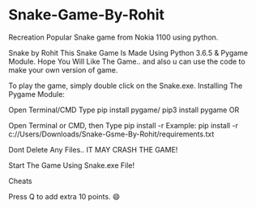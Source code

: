 # Snake-Game-By-Rohit
Recreation Popular Snake game from Nokia 1100 using python.

Snake by Rohit 
This Snake Game Is Made Using Python 3.6.5 & Pygame Module. Hope You Will Like The Game.. and also u can use the code to make your own version of game.

To play the game, simply double click on the Snake.exe.
Installing The Pygame Module:

Open Terminal/CMD
Type pip install pygame/ pip3 install pygame
OR

Open Terminal or CMD, then Type pip install -r <path to the game>
Example: pip install -r c://Users/Downloads/Snake-Gsme-By-Rohit/requirements.txt

Dont Delete Any Files.. IT MAY CRASH THE GAME!

Start The Game Using Snake.exe File!

Cheats


Press Q to add extra 10 points. 😄
